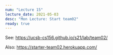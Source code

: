 ```yaml
---
num: "Lecture 15"
lecture_date: 2021-05-03
desc: "Mon Lecture: Start team02"
ready: true
---
```


See: <https://ucsb-cs156.github.io/s21/lab/team02/>

Also: <https://starter-team02.herokuapp.com/>

